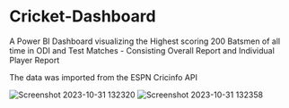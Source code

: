 # Cricket-Dashboard
A Power BI Dashboard visualizing the Highest scoring 200 Batsmen of all time in ODI and Test Matches - Consisting Overall Report and Individual Player Report

The data was imported from the ESPN Cricinfo API

![Screenshot 2023-10-31 132320](https://github.com/TheekshithaVaratharajsarma/Cricket-Dashboard/assets/129731048/9cea9605-d2e8-414b-a9e0-151adf2c1ae1)
![Screenshot 2023-10-31 132358](https://github.com/TheekshithaVaratharajsarma/Cricket-Dashboard/assets/129731048/476ef417-2d4d-4fb8-a76a-811d29f1dee6)


